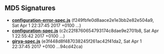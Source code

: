 MD5 Signatures
---

 * **[configuration-error-spec.js](configuration-error-spec.js)** (f249fbfe0d8aace2e1e3bb2e82e504a9, Sat Apr 1 22:37:45 2017 +0100 ...)
 * **[configuration-spec.js](configuration-spec.js)** (c2c22f8760654793174c8dae9e2701b8, Sat Apr 1 22:55:42 2017 +0100 ...)
 * **[girya-spec.js](girya-spec.js)** (e3f448d8f487038245f261ac42f41da2, Sat Apr 1 22:37:45 2017 +0100 ...94cd42ca)

